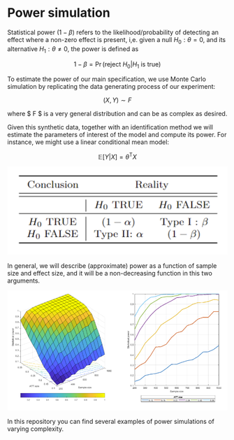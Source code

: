 # Power simulation 

Statistical power $(1-\beta)$ refers to the likelihood/probability of detecting an effect where a non-zero effect is present, i,e. given a null $H_0 : \theta = 0$, and its alternative $H_1 : \theta \neq 0$, the power is defined as

$$1-\beta = \Pr(\text{reject } H_0 | H_1  \text{ is true})$$

To estimate the power of our main specification, we use Monte Carlo simulation by replicating the data generating process of our experiment:

$$(X,Y)\sim F$$

where $ F $ is a very general distribution and can be as complex as desired.

Given this synthetic data, together with an identification method we will estimate the parameters of interest of the model and compute its power.
For instance, we might use a linear conditional mean model:

$$\mathbb{E}[Y|X]=\theta^{\mathsf{T}}X$$


![Type error](https://raw.githubusercontent.com/isaacmeza/power_simulations/main/table_type_error.png)


In general, we will describe (approximate) power as a function of sample size and effect size, and it will be a non-decreasing function in this two arguments.


![Power](https://raw.githubusercontent.com/isaacmeza/power_simulations/main/pwr.png)

In this repository you can find several examples of power simulations of varying complexity.
